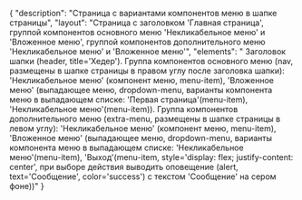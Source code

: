 {
"description": "Страница с вариантами компонентов меню в шапке страницы",
"layout": "Страница с заголовком 'Главная страница', группой компонентов основного меню 'Некликабельное меню' и 'Вложенное меню', группой компонентов дополнительного меню 'Некликабельное меню' и 'Вложенное меню'",
"elements": "
Заголовок шапки (header, title='Хедер').
Группа компонентов основного меню (nav, размещены в шапке страницы в правом углу после заголовка шапки): 'Некликабельное меню' (компонент меню, menu-item), 'Вложенное меню' (выпадающее меню, dropdown-menu, варианты компонента меню в выпадающем списке: 'Первая страница'(menu-item), 'Некликабельное меню'(menu-item)).
Группа компонентов дополнительного меню (extra-menu, размещены в шапке страницы в левом углу): 'Некликабельное меню' (компонент меню, menu-item), 'Вложенное меню' (выпадающее меню, dropdown-menu, варианты компонента меню в выпадающем списке: 'Некликабельное меню'(menu-item), 'Выход'(menu-item, style='display: flex; justify-content: center', при выборе действия выводить оповещение (alert, text='Сообщение', color='success') с текстом 'Сообщение' на сером фоне))"
}